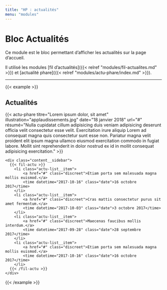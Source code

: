 ```yaml
---
title: "HP : actualités"
menu: "modules"
---
```


# Bloc Actualités

Ce module est le bloc permettant d’afficher les actualités sur la page d’accueil.

Il utilisé les modules [fil d’actualités]({{< relref "modules/fil-actualites.md" >}}) et [actualité phare]({{< relref "modules/actu-phare/index.md" >}}).

---

{{< example >}}
<section class="content content--2-cols" aria-labelledby="news-title">
  <h2 class="separation separation--primary" id="news-title">Actualités</h2>

  <div class="content__wrapper">
    <div class="content__main">
      {{< actu-phare
        titre="Lorem ipsum dolor, sit amet"
        illustration="applaudissements.jpg"
        date="18 janvier 2018"
        url="#"
        résumé="Nulla cupidatat cillum adipisicing duis veniam adipisicing deserunt officia velit consectetur esse velit. Exercitation irure aliquip Lorem ad consequat magna quis consectetur sunt esse non. Pariatur magna velit proident elit ipsum magna ullamco eiusmod exercitation commodo in fugiat labore. Mollit sint reprehenderit in dolor nostrud ex id in mollit consequat adipisicing exercitation."
      >}}
    </div>

    <div class="content__sidebar">
      {{< fil-actu >}}
        <li class="actu-list__item">
            <a href="#" class="discreet">Etiam porta sem malesuada magna mollis euismod.</a>
            <time datetime="2017-10-16" class="date">16 octobre 2017</time>
        </li>
        <li class="actu-list__item">
            <a href="#" class="discreet">Cras mattis consectetur purus sit amet fermentum.</a>
            <time datetime="2017-10-03" class="date">3 octobre 2017</time>
        </li>
        <li class="actu-list__item">
            <a href="#" class="discreet">Maecenas faucibus mollis interdum.</a>
            <time datetime="2017-09-28" class="date">28 septembre 2017</time>
        </li>
        <li class="actu-list__item">
            <a href="#" class="discreet">Etiam porta sem malesuada magna mollis euismod.</a>
            <time datetime="2017-10-16" class="date">16 octobre 2017</time>
        </li>
      {{< /fil-actu >}}
    </div>
  </div>
</section>
{{< /example >}}
